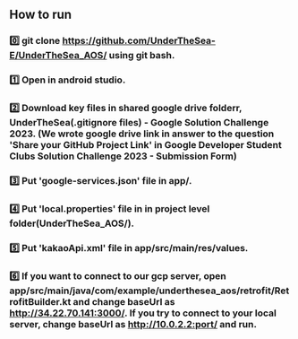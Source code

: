 ## How to run
### 0️⃣ git clone https://github.com/UnderTheSea-E/UnderTheSea_AOS/ using git bash.
### 1️⃣ Open in android studio.
### 2️⃣ Download key files in shared google drive folderr, UnderTheSea(.gitignore files) - Google Solution Challenge 2023. (We wrote google drive link in answer to the question 'Share your GitHub Project Link' in Google Developer Student Clubs Solution Challenge 2023 - Submission Form)
### 3️⃣ Put 'google-services.json' file in app/.
### 4️⃣ Put 'local.properties' file in in project level folder(UnderTheSea_AOS/).
### 5️⃣ Put 'kakaoApi.xml' file in app/src/main/res/values.
### 6️⃣ If you want to connect to our gcp server, open app/src/main/java/com/example/underthesea_aos/retrofit/RetrofitBuilder.kt and change baseUrl as http://34.22.70.141:3000/. If you try to connect to your local server, change baseUrl as http://10.0.2.2:port/ and run.
